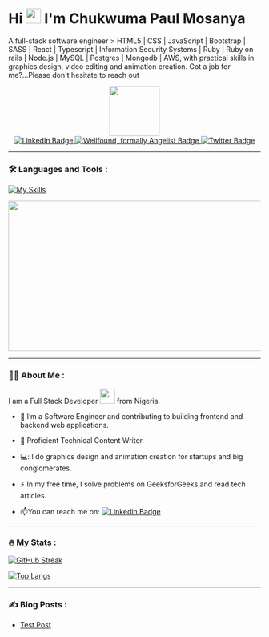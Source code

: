 <h1>
  Hi
  <img src="https://media.giphy.com/media/hvRJCLFzcasrR4ia7z/giphy.gif" width="30px"/>
I'm Chukwuma Paul Mosanya
</h1>

 A full-stack software engineer > HTML5 | CSS | JavaScript | Bootstrap | SASS | React | Typescript | Information Security Systems | Ruby | Ruby on rails | Node.js | MySQL | Postgres | Mongodb | AWS, with practical skills in graphics design, video editing and animation creation. Got a job for me?...Please don't hesitate to reach out


<div id="header" align="center">
  <img src="https://media.giphy.com/media/M9gbBd9nbDrOTu1Mqx/giphy.gif" width="100"/>
</div>

<div id="header" align="center">
  <a href="https://www.linkedin.com/in/chukwuma-mosanya">
    <img src="https://img.shields.io/badge/LinkedIn-blue?style=for-the-badge&logo=linkedin&logoColor=white" alt="LinkedIn Badge"/>
  </a>
      <a href="([https://twitter.com/ChukwumaMosanya](https://angel.co/u/chukwuma-mosanya)">
    <img src="https://img.shields.io/badge/wellfound-red?style=for-the-badge&logo=wellfound&logoColor=white" alt="Wellfound, formally Angelist Badge"/>
  </a>
  <a href="(https://twitter.com/ChukwumaMosanya">
    <img src="https://img.shields.io/badge/Twitter-blue?style=for-the-badge&logo=twitter&logoColor=white" alt="Twitter Badge"/>
  </a>
 </div>
  
  <div id="badge" align="center">
    <img src="https://komarev.com/ghpvc/?username=blase147&style=flat-square&color=blue" alt=""/>
  </div>

---

### :hammer_and_wrench: Languages and Tools :
  
  [![My Skills](https://skillicons.dev/icons?i=html,css,bootstrap,react,redux,rails,ruby,postgres,nodejs,vscode,webpack,jest,git,aws,ai,blender,pr,ps,ae,arduino)](https://skillicons.dev)

  
<div align="center">
  <img src="https://media.giphy.com/media/dWesBcTLavkZuG35MI/giphy.gif" width="600" height="300"/>
</div>

---

### :man_technologist: About Me :
I am a Full Stack Developer <img src="https://media.giphy.com/media/WUlplcMpOCEmTGBtBW/giphy.gif" width="30"> from Nigeria.
- :telescope: I’m a Software Engineer and contributing to building frontend and backend web applications.

- :seedling: Proficient Technical Content Writer.

- 💻: I do graphics design and animation creation for startups and big conglomerates.

- :zap: In my free time, I solve problems on GeeksforGeeks and read tech articles.

- :mailbox:You can reach me on: [![Linkedin Badge](https://img.shields.io/badge/-Chukwuma-blue?style=flat&logo=Linkedin&logoColor=white)](https://www.linkedin.com/in/chukwuma-mosanya)

---

### :fire: My Stats :
[![GitHub Streak](http://github-readme-streak-stats.herokuapp.com?user=blase147&theme=dark&background=000000)](https://git.io/streak-stats)

[![Top Langs](https://github-readme-stats-git-masterrstaa-rickstaa.vercel.app/api/top-langs/?username=blase147&layout=compact&theme=vision-friendly-dark)](https://github.com/blase147/github-readme-stats)

---

### :writing_hand: Blog Posts :
<!-- BLOG-POST-LIST:START -->
- [Test Post](https://dev.to/itszed0/test-post-490g)
<!-- BLOG-POST-LIST:END -->
